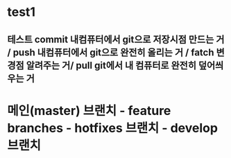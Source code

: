 # test1

## 테스트 commit 내컴퓨터에서 git으로 저장시점 만드는 거 / push 내컴퓨터에서 git으로 완전히 올리는 거 / fatch 변경점 알려주는 거/ pull git에서 내 컴퓨터로 완전히 덮어씌우는 거
# 메인(master) 브랜치 - feature branches - hotfixes 브랜치 - develop 브랜치
